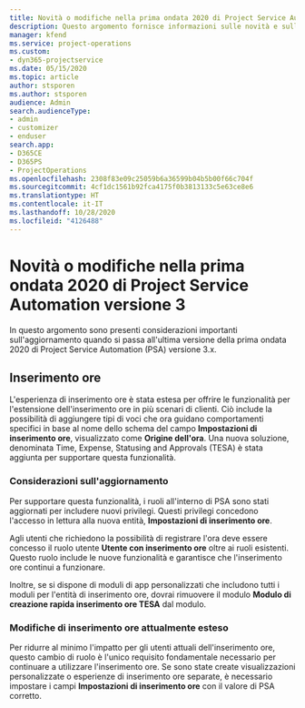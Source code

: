 ```yaml
---
title: Novità o modifiche nella prima ondata 2020 di Project Service Automation versione 3.x
description: Questo argomento fornisce informazioni sulle novità e sulle modifiche nella prima ondata 2020 di Project Service Automation versione 3.
manager: kfend
ms.service: project-operations
ms.custom:
- dyn365-projectservice
ms.date: 05/15/2020
ms.topic: article
author: stsporen
ms.author: stsporen
audience: Admin
search.audienceType:
- admin
- customizer
- enduser
search.app:
- D365CE
- D365PS
- ProjectOperations
ms.openlocfilehash: 2308f83e09c25059b6a36599b04b5b00f66c704f
ms.sourcegitcommit: 4cf1dc1561b92fca4175f0b3813133c5e63ce8e6
ms.translationtype: HT
ms.contentlocale: it-IT
ms.lasthandoff: 10/28/2020
ms.locfileid: "4126488"
---
```

# <a name="whats-new-or-changed-in-project-service-automation-version-3-wave-1-2020"></a>Novità o modifiche nella prima ondata 2020 di Project Service Automation versione 3
In questo argomento sono presenti considerazioni importanti sull'aggiornamento quando si passa all'ultima versione della prima ondata 2020 di Project Service Automation (PSA) versione 3.x.

## <a name="time-entry"></a>Inserimento ore
L'esperienza di inserimento ore è stata estesa per offrire le funzionalità per l'estensione dell'inserimento ore in più scenari di clienti. Ciò include la possibilità di aggiungere tipi di voci che ora guidano comportamenti specifici in base al nome dello schema del campo **Impostazioni di inserimento ore**, visualizzato come **Origine dell'ora**. Una nuova soluzione, denominata Time, Expense, Statusing and Approvals (TESA) è stata aggiunta per supportare questa funzionalità.

### <a name="upgrade-consideration"></a>Considerazioni sull'aggiornamento
Per supportare questa funzionalità, i ruoli all'interno di PSA sono stati aggiornati per includere nuovi privilegi. Questi privilegi concedono l'accesso in lettura alla nuova entità, **Impostazioni di inserimento ore**.

Agli utenti che richiedono la possibilità di registrare l'ora deve essere concesso il ruolo utente **Utente con inserimento ore** oltre ai ruoli esistenti. Questo ruolo include le nuove funzionalità e garantisce che l'inserimento ore continui a funzionare.

Inoltre, se si dispone di moduli di app personalizzati che includono tutti i moduli per l'entità di inserimento ore, dovrai rimuovere il modulo **Modulo di creazione rapida inserimento ore TESA** dal modulo.

### <a name="currently-extended-time-entry-changes"></a>Modifiche di inserimento ore attualmente esteso
Per ridurre al minimo l'impatto per gli utenti attuali dell'inserimento ore, questo cambio di ruolo è l'unico requisito fondamentale necessario per continuare a utilizzare l'inserimento ore. Se sono state create visualizzazioni personalizzate o esperienze di inserimento ore separate, è necessario impostare i campi **Impostazioni di inserimento ore** con il valore di PSA corretto.
